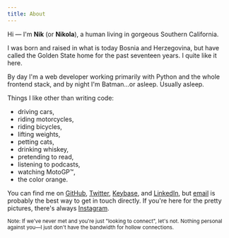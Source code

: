 ```yaml
---
title: About
---
```


Hi &mdash; I'm **Nik** (or **Nikola**), a human living in gorgeous Southern California.

I was born and raised in what is today Bosnia and Herzegovina, but have called the Golden State home for the past seventeen years. I quite like it here.

By day I'm a web developer working primarily with Python and the whole frontend stack, and by night I'm Batman…or asleep. Usually asleep.

Things I like other than writing code:

- driving cars,
- riding motorcycles,
- riding bicycles,
- lifting weights,
- petting cats,
- drinking whiskey,
- pretending to read,
- listening to podcasts,
- watching MotoGP&trade;,
- the color orange.

You can find me on
[GitHub](https://github.com/nkantar 'Nik Kantar on GitHub'),
[Twitter](https://twitter.com/nkantar 'nkantar on Twitter'),
[Keybase](https://keybase.io/nkantar 'nkantar on Keybase'),
and
[LinkedIn](https://www.linkedin.com/in/nkantar 'Nik Kantar on LinkedIn'),
but
[email](mailto:nik@nkantar.com 'nik@nkantar.com')
is probably the best way to get in touch directly.
If you're here for the pretty pictures, there's always
[Instagram](https://instagram.com/eatmorealtoids 'eatmorealtoids on Instagram').

<small>Note: If we've never met and you're just "looking to connect", let's not. Nothing personal against you—I just don't have the bandwidth for hollow connections.</small>
